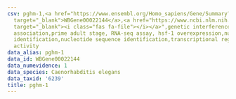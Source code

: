 ```yaml
---
csv: pghm-1,<a href="https://www.ensembl.org/Homo_sapiens/Gene/Summary?db=core;g=WBGene00022144"
  target="_blank">WBGene00022144</a>,<a href="https://www.ncbi.nlm.nih.gov/pubmed/30894454"
  target="_blank"><i class="fas fa-file"></i></a>",genetic interference,functional
  association,prime adult stage, RNA-seq assay, hsf-1 overexpression,nucleotide sequence
  identification,nucleotide sequence identification,transcriptional regulation,up-regulates
  activity
data_alias: pghm-1
data_id: WBGene00022144
data_numevidence: 1
data_species: Caenorhabditis elegans
data_taxid: '6239'
title: pghm-1
---
```

